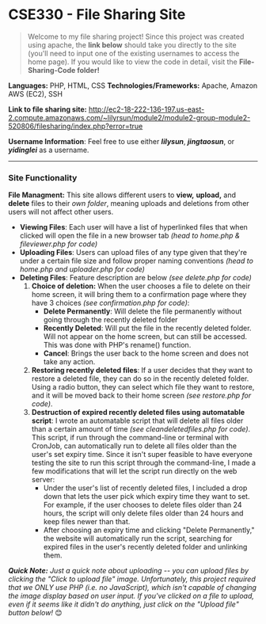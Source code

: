 # CSE330 - File Sharing Site
> Welcome to my file sharing project! Since this project was created using apache, the **link below** should take you directly to the site (you'll need to input one of the existing usernames to access the home page). If you would like to view the code in detail, visit the **File-Sharing-Code folder!**

**Languages:** PHP, HTML, CSS
**Technologies/Frameworks:** Apache, Amazon AWS (EC2), SSH

**Link to file sharing site:** http://ec2-18-222-136-197.us-east-2.compute.amazonaws.com/~lilyrsun/module2/module2-group-module2-520806/filesharing/index.php?error=true

**Username Information**: Feel free to use either **_lilysun_**, **_jingtaosun_**, or **_yidinglei_** as a username.

****
### Site Functionality
**File Managment:** This site allows different users to **view,** **upload,** and **delete** files to their _own folder_, meaning uploads and deletions from other users will not affect other users. 
- **Viewing Files**: Each user will have a list of hyperlinked files that when clicked will open the file in a new browser tab _(head to home.php & fileviewer.php for code)_
- **Uploading Files**: Users can upload files of any type given that they're under a certain file size and follow proper naming conventions _(head to home.php and uploader.php for code)_
- **Deleting Files**: Feature description are below _(see delete.php for code)_
    1. **Choice of deletion:** When the user chooses a file to delete on their home screen, it will bring them to a confirmation page where they have 3 choices _(see confirmation.php for code)_:
        - **Delete Permanently**: Will delete the file permanently without going through the recently deleted folder
        - **Recently Deleted**: Will put the file in the recently deleted folder. Will not appear on the home screen, but can still be accessed. This was done with PHP's rename() function.
        - **Cancel**: Brings the user back to the home screen and does not take any action.
    2. **Restoring recently deleted files**: If a user decides that they want to restore a deleted file, they can do so in the recently deleted folder. Using a radio button, they can select which file they want to restore, and it will be moved back to their home screen _(see restore.php for code)_.
    3. **Destruction of expired recently deleted files using automatable script**: I wrote an automatable script that will delete all files older than a certain amount of time _(see cleandeletedfiles.php for code)_. This script, if run through the command-line or terminal with CronJob, can automatically run to delete all files older than the user's set expiry time. Since it isn't super feasible to have everyone testing the site to run this script through the command-line, I made a few modifications that will let the script run directly on the web server:
        - Under the user's list of recently deleted files, I included a drop down that lets the user pick which expiry time they want to set. For example, if the user chooses to delete files older than 24 hours, the script will only delete files older than 24 hours and keep files newer than that.
        - After choosing an expiry time and clicking "Delete Permanently," the website will automatically run the script, searching for expired files in the user's recently deleted folder and unlinking them.

_**Quick Note:** Just a quick note about uploading -- you can upload files by clicking the "Click to upload file" image. Unfortunately, this project required that we ONLY use PHP (i.e. no JavaScript), which isn't capable of changing the image display based on user input. If you've clicked on a file to upload, even if it seems like it didn't do anything, just click on the "Upload file" button below!_ 😊
